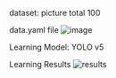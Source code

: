 dataset: picture total 100

data.yaml file
![image](https://user-images.githubusercontent.com/74523980/170397933-19ba7ae9-9da3-454f-a83a-62fb52ff77f6.png)

Learning Model: YOLO v5

Learning Results
![results](https://user-images.githubusercontent.com/74523980/170397507-c7974fd9-1b48-4bc8-9ffd-69a3e041c5cb.png)

